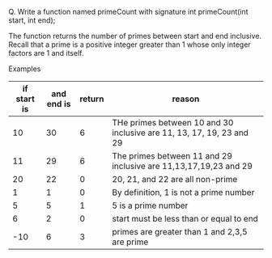 Q. Write a function named primeCount with signature
   int primeCount(int start, int end);

The function returns the number of primes between start and end inclusive. Recall that a prime is a positive integer greater than 1 whose only integer factors  are 1 and itself.

Examples

if start is | and end is | return | reason
---|---|---|---
10|30|6| THe primes between 10 and 30 inclusive are 11, 13, 17, 19, 23 and 29
11|29|6| The primes between 11 and 29 inclusive are 11,13,17,19,23 and 29
20|22|0| 20, 21, and 22 are all non-prime
1|1|0| By definition, 1 is not a prime number
5|5|1| 5 is a prime number
6|2|0| start must be less than or equal to end
-10|6|3| primes are greater than 1 and 2,3,5 are prime
